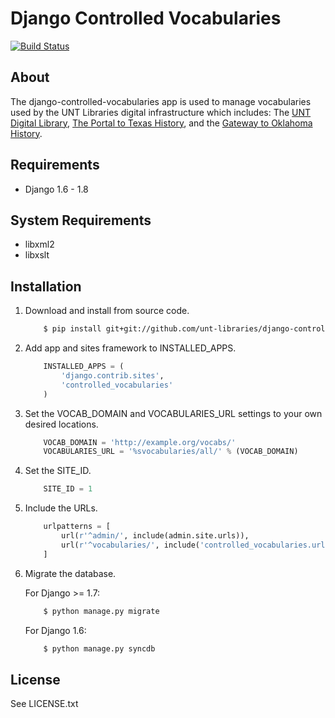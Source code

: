 Django Controlled Vocabularies
==============================

[![Build Status](https://travis-ci.org/unt-libraries/django-controlled-vocabularies.svg?branch=master)](https://travis-ci.org/unt-libraries/django-controlled-vocabularies)


About
-----

The django-controlled-vocabularies app is used to manage vocabularies used by the UNT Libraries digital infrastructure which
includes: The [UNT Digital Library](http://digital.library.unt.edu), [The Portal to Texas History](http://texashistory.unt.edu), and the [Gateway to Oklahoma History](http://gateway.okhistory.org).


Requirements
------------

* Django 1.6 - 1.8


System Requirements
------------

* libxml2
* libxslt


Installation
------------

1.  Download and install from source code.
    ```sh
        $ pip install git+git://github.com/unt-libraries/django-controlled-vocabularies.git
    ```

2.  Add app and sites framework to INSTALLED_APPS.
    ```python
        INSTALLED_APPS = (
            'django.contrib.sites',
            'controlled_vocabularies'
        )
    ```

3.  Set the VOCAB_DOMAIN and VOCABULARIES_URL settings to your own desired locations.
    ```python
        VOCAB_DOMAIN = 'http://example.org/vocabs/'
        VOCABULARIES_URL = '%svocabularies/all/' % (VOCAB_DOMAIN)
    ```

4.  Set the SITE_ID.
    ```python
        SITE_ID = 1
    ```

5.  Include the URLs.
    ```python
        urlpatterns = [
            url(r'^admin/', include(admin.site.urls)),
            url(r'^vocabularies/', include('controlled_vocabularies.urls'))
        ]
    ```

6.  Migrate the database.

    For Django >= 1.7:
    ```sh
        $ python manage.py migrate
    ```

    For Django 1.6:
    ```sh
        $ python manage.py syncdb
    ```


License
-------

See LICENSE.txt
